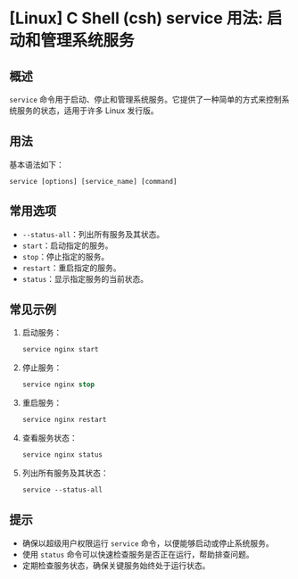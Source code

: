 # [Linux] C Shell (csh) service 用法: 启动和管理系统服务

## 概述
`service` 命令用于启动、停止和管理系统服务。它提供了一种简单的方式来控制系统服务的状态，适用于许多 Linux 发行版。

## 用法
基本语法如下：
```
service [options] [service_name] [command]
```

## 常用选项
- `--status-all`：列出所有服务及其状态。
- `start`：启动指定的服务。
- `stop`：停止指定的服务。
- `restart`：重启指定的服务。
- `status`：显示指定服务的当前状态。

## 常见示例
1. 启动服务：
   ```csh
   service nginx start
   ```

2. 停止服务：
   ```csh
   service nginx stop
   ```

3. 重启服务：
   ```csh
   service nginx restart
   ```

4. 查看服务状态：
   ```csh
   service nginx status
   ```

5. 列出所有服务及其状态：
   ```csh
   service --status-all
   ```

## 提示
- 确保以超级用户权限运行 `service` 命令，以便能够启动或停止系统服务。
- 使用 `status` 命令可以快速检查服务是否正在运行，帮助排查问题。
- 定期检查服务状态，确保关键服务始终处于运行状态。